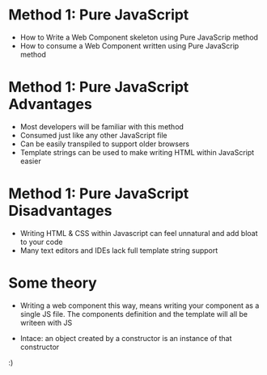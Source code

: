# **Method 1: Pure JavaScript**

- How to Write a Web Component skeleton using Pure JavaScrip method
- How to consume a Web Component written using Pure JavaScrip method

# **Method 1: Pure JavaScript Advantages**

- Most developers will be familiar with this method
- Consumed just like any other JavaScript file
- Can be easily transpiled to support older browsers
- Template strings can be used to make writing HTML within JavaScript easier

# **Method 1: Pure JavaScript Disadvantages**

- Writing HTML & CSS within Javascript can feel unnatural and add bloat to your code
- Many text editors and IDEs lack full template string support

# **Some theory**

- Writing a web component this way, means writing your component as a single JS file. The components definition and the template will all be writeen with JS

- Intace: an object created by a constructor is an instance of that constructor

:)
